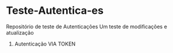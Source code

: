 # Teste-Autentica-es
Repositório de teste de Autenticações 
Um teste de modificações e atualização
1. Autenticação VIA TOKEN 
